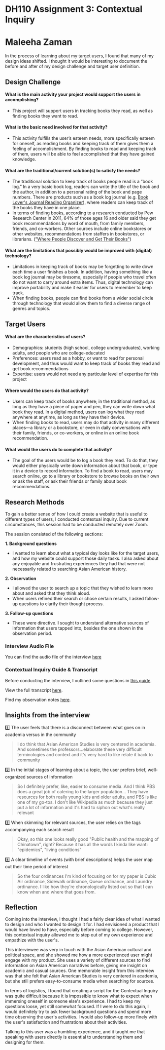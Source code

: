 # DH110 Assignment 3: Contextual Inquiry
# Maleeha Zaman

In the process of learning about my target users, I found that many of my design ideas shifted. I thought it would be interesting to document the before and after of my design challenge and target user definition.

## Design Challenge 

#### What is the main activity your project would support the users in accomplishing?  
* This project will support users in tracking books they read, as well as finding books they want to read. 

#### What is the basic need involved for that activity? 
* This activity fulfills the user’s esteem needs, more specifically esteem for oneself, 
as reading books and keeping track of them gives them a feeling of accomplishment. 
By finding books to read and keeping track of them, users will be able to feel accomplished that they have gained knowledge.

#### What are the traditional/current solution(s) to satisfy the needs?
* The traditional solution to keep track of books people read is a “book log.” 
In a very basic book log, readers can write the title of the book and the author, 
in addition to a personal rating of the book and page numbers. 
There are products such as a book log journal (e.g. [Book Lover's Journal Reading Organizer](https://www.amazon.com/Book-Lovers-Journal-Reading-Organizer/dp/1441304827/ref=sr_1_3?dchild=1&keywords=book+log&qid=1587935107&sr=8-3)), 
where readers can keep track of the books they have in one place. 
* In terms of finding books, according to a research conducted by Pew Research Center in 2011, 
64% of those ages 16 and older said they get book recommendations by word of mouth, from family members, 
friends, and co-workers. Other sources include online bookstores or other websites, 
recommendations from staffers in bookstores, or librarians. (["Where People Discover and Get Their Books"](https://www.pewresearch.org/internet/2012/06/22/part-2-where-people-discover-and-get-their-books/)) 

#### What are the limitations that possibly would be improved with (digital) technology?
* Limitations in keeping track of books may be forgetting to write down each time a user finishes a book. 
In addition, having something like a book log journal may be tiresome, especially if people who travel often 
do not want to carry around extra items. Thus, digital technology can improve portability and make it easier 
for users to remember to keep track. 
* When finding books, people can find books from a wider social circle through technology that would 
allow them to find a diverse range of genres and topics. 


## Target Users

#### What are the characteristics of users?
* Demographics: students (high school, college undergraduates), working adults, and people who are college-educated
* Preferences: users read as a hobby, or want to read for personal development, 
and thus would want to keep track of books they read and get book recommendations
* Expertise: users would not need any particular level of expertise for this project

#### Where would the users do that activity?
* Users can keep track of books anywhere; in the traditional method, as long as they have a piece of 
paper and pen, they can write down what book they read. 
In a digital method, users can log what they read anywhere at anytime, as long as they have their device.
* When finding books to read, users may do that activity in many different places—a library or a bookstore, 
or even in daily conversations with their family, friends, or co-workers, or online in an online book recommendation.  

#### What would the users do to complete that activity?
* The goal of the users would be to log a book they read. To do that, they would either physically write down 
information about that book, or type it in a device to record information. To find a book to read, users may search online, 
go to a library or bookstore to browse books on their own or ask the staff, or ask their friends or family 
about book recommendations.


## Research Methods

To gain a better sense of how I could create a website that is useful to different types of users, I conducted contextual inquiry. Due to current circumstances, this session had to be conducted remotely over Zoom. 

The session consisted of the following sections:

 **1.	Background questions**
 * I wanted to learn about what a typical day looks like for the target users, and how my website could support those daily tasks. I also asked about any enjoyable and frustrating experiences they had that were not necessarily related to searching Asian American history.
  
 **2.	Observation**
 * I allowed the user to search up a topic that they wished to learn more about and asked that they think aloud.
 * When users refined their search or chose certain results, I asked follow-up questions to clarify their thought process.
  
 **3.	Follow-up questions**
 * These were directive. I sought to understand alternative sources of information that users tapped into, besides the one shown in the observation period.

### Interview Audio File
You can find the audio file of the interview [here](https://ucla.box.com/s/z930enkts8r8oeehol23fidaz7tymfmp)

### Contextual Inquiry Guide & Transcript
Before conducting the interview, I outlined some questions in [this guide](https://github.com/yinyinwen/DH150-chuyin/blob/master/images/Contextual%20Inquiry%20Script%20for%20DH%20150.pdf).

View the full transcript [here](https://github.com/yinyinwen/DH150-chuyin/blob/master/images/DH%20150%20Contextual%20Inquiry%20Transcript.pdf).

Find my observation notes [here](https://github.com/yinyinwen/DH150-chuyin/blob/master/images/Contextual%20Inquiry%20Field%20Notes.pdf).

## Insights from the interview

:one: The user feels that there is a disconnect between what goes on in academia versus in the community
> I do think that Asian American Studies is very centered in academia. And sometimes the professors...elaborate these very difficult terminologies and context and it's very hard to like relate it back to community

:two: In the initial stages of learning about a topic, the user prefers brief, well-organized sources of information
> So I definitely prefer, like, easier to consume media. And I think PBS does a great job of catering to the larger population... They have resources for both really young kids and older adults, and PBS is like one of my go-tos. I don't like Wikipedia as much because they just put a lot of information and it's hard to siphon out what's really relevant

:three: When skimming for relevant sources, the user relies on the tags accompanying each search result
> Okay, so this one looks really good "Public health and the mapping of Chinatown", right? Because it has all the words I kinda like want: "epidemics", "living conditions" 

:four: A clear timeline of events (with brief descriptions) helps the user map out their time period of interest
> So the four ordinances I'm kind of focusing on for my paper is Cubic Air ordinance, Sidewalk ordinance, Queue ordinance, and Laundry ordinance. I like how they're chronologically listed out so that I can know when and where that goes from.

## Reflection
Coming into the interview, I thought I had a fairly clear idea of what I wanted to design and who I wanted to design it for. I had envisioned a product that I would have loved to have, especially before coming to college. However, this contextual inquiry allowed me to step out of my own experience and empathize with the user's. 

This interviewee was very in touch with the Asian American cultural and political space, and she showed me how a more experienced user might engage with my product. She uses a variety of different sources to find information on Asian American narratives before, giving me insight on academic and casual sources. One memorable insight from this interview was that she felt that Asian American Studies is very centered in academia, but she still prefers easy-to-consume media when searching for sources. 

In terms of logistics, I found that creating a script for the Contextual Inquiry was quite difficult because it is impossible to know what to expect when immersing oneself in someone else's experience. I had to keep my questions loose, yet still somewhat focused. If I were to do this again, I would definitely try to ask fewer background questions and spend more time observing the user's activities. I would also follow-up more finely with the user's satisfaction and frustrations about their activities.

Talking to this user was a humbling experience, and it taught me that speaking with users directly is essential to understanding them and designing for them.
